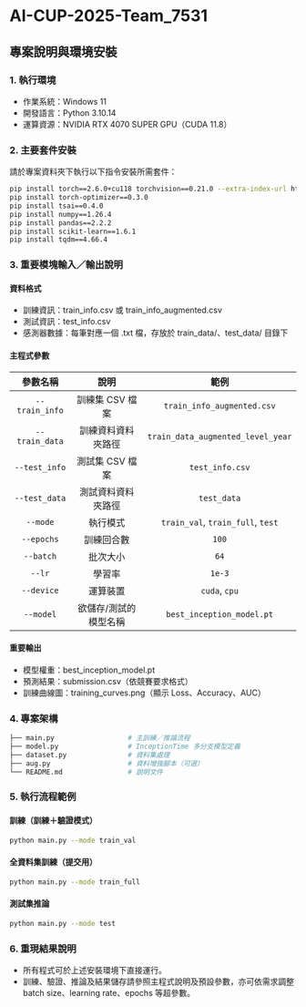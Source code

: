 # AI-CUP-2025-Team_7531
## 專案說明與環境安裝

### 1. 執行環境
- 作業系統：Windows 11
- 開發語言：Python 3.10.14
- 運算資源：NVIDIA RTX 4070 SUPER GPU（CUDA 11.8）

### 2. 主要套件安裝
請於專案資料夾下執行以下指令安裝所需套件：
```bash
pip install torch==2.6.0+cu118 torchvision==0.21.0 --extra-index-url https://download.pytorch.org/whl/cu118
pip install torch-optimizer==0.3.0
pip install tsai==0.4.0
pip install numpy==1.26.4
pip install pandas==2.2.2
pip install scikit-learn==1.6.1
pip install tqdm==4.66.4
```

### 3. 重要模塊輸入／輸出說明
#### 資料格式
- 訓練資訊：train_info.csv 或 train_info_augmented.csv
- 測試資訊：test_info.csv
- 感測器數據：每筆對應一個 .txt 檔，存放於 train_data/、test_data/ 目錄下

#### 主程式參數
|參數名稱|說明|範例|
|:--:|:--:|:--:|
| `--train_info` | 訓練集 CSV 檔案 | `train_info_augmented.csv`|
| `--train_data` | 訓練資料資料夾路徑  | `train_data_augmented_level_year`|
| `--test_info`  | 測試集 CSV 檔案 | `test_info.csv`|
| `--test_data`  | 測試資料資料夾路徑  |`test_data`|
| `--mode`       | 執行模式       |`train_val`, `train_full`, `test` |
| `--epochs`     | 訓練回合數     | `100`|
| `--batch`      | 批次大小       | `64`|
| `--lr`         | 學習率         | `1e-3`|
| `--device`     | 運算裝置       | `cuda`, `cpu`|
| `--model`      | 欲儲存/測試的模型名稱    |`best_inception_model.pt`|

#### 重要輸出
- 模型權重：best_inception_model.pt
- 預測結果：submission.csv（依競賽要求格式）
- 訓練曲線圖：training_curves.png（顯示 Loss、Accuracy、AUC）

### 4. 專案架構
```bash
├── main.py                  # 主訓練／推論流程
├── model.py                 # InceptionTime 多分支模型定義
├── dataset.py               # 資料集處理
├── aug.py                   # 資料增強腳本（可選）
└── README.md                # 說明文件
```

### 5. 執行流程範例
#### 訓練（訓練＋驗證模式）
```bash
python main.py --mode train_val
```
#### 全資料集訓練（提交用）
```bash
python main.py --mode train_full
```
#### 測試集推論
```bash
python main.py --mode test
```
### 6. 重現結果說明
- 所有程式可於上述安裝環境下直接運行。
- 訓練、驗證、推論及結果儲存請參照主程式說明及預設參數，亦可依需求調整 batch size、learning rate、epochs 等超參數。

